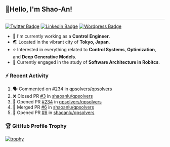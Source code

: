 ## 👋Hello, I'm Shao-An! 
---
[![Twitter Badge](https://img.shields.io/badge/-@picofanta-00acee?style=flat-square&logo=Twitter&logoColor=white)](https://twitter.com/picofanta "Find me on Twitter")
[![Linkedin Badge](https://img.shields.io/badge/ShaoAn%20-Lu-0072b1?style=flat-square&logo=Linkedin&logoColor=white)](https://www.linkedin.com/in/shaoan-lu/ "Connect on LinkedIn")
[![Wordpress Badge](https://img.shields.io/badge/SALu-21759B?style=flat-square&logo=wordpress&logoColor=white)](shaoanlu.wordpress.com)
- 🔭 I'm currently working as a **Control Engineer**.
- 🌏 Located in the vibrant city of **Tokyo, Japan**.
- ⭐ Interested in everything related to **Control Systems**, **Optimization**, and **Deep Generative Models**.
- 🌱 Currently engaged in the study of **Software Architecture in Robitcs**.


### :zap: Recent Activity
<!--START_SECTION:activity-->
1. 🗣 Commented on [#234](https://github.com/qpsolvers/qpsolvers/pull/234#issuecomment-1690296725) in [qpsolvers/qpsolvers](https://github.com/qpsolvers/qpsolvers)
2. ❌ Closed PR [#3](https://github.com/shaoanlu/qpsolvers/pull/3) in [shaoanlu/qpsolvers](https://github.com/shaoanlu/qpsolvers)
3. 💪 Opened PR [#234](https://github.com/qpsolvers/qpsolvers/pull/234) in [qpsolvers/qpsolvers](https://github.com/qpsolvers/qpsolvers)
4. 🎉 Merged PR [#6](https://github.com/shaoanlu/qpsolvers/pull/6) in [shaoanlu/qpsolvers](https://github.com/shaoanlu/qpsolvers)
5. 💪 Opened PR [#6](https://github.com/shaoanlu/qpsolvers/pull/6) in [shaoanlu/qpsolvers](https://github.com/shaoanlu/qpsolvers)
<!--END_SECTION:activity-->

### 🏆 GitHub Profile Trophy
[![trophy](https://github-profile-trophy.vercel.app/?username=shaoanlu&theme=nord&row=1&column=4)](https://github.com/ryo-ma/github-profile-trophy)

<!--
### 🌠 GitHub Streak Stats
[![GitHub Streak](https://streak-stats.demolab.com?user=shaoanlu&theme=holi-theme)](https://git.io/streak-stats)
-->

<!--
**shaoanlu/shaoanlu** is a ✨ _special_ ✨ repository because its `README.md` (this file) appears on your GitHub profile.

Here are some ideas to get you started:

- 🔭 I’m currently working on ...
- 🌱 I’m currently learning ...
- 👯 I’m looking to collaborate on ...
- 🤔 I’m looking for help with ...
- 💬 Ask me about ...
- 📫 How to reach me: ...
- 😄 Pronouns: ...
- ⚡ Fun fact: ...
-->
